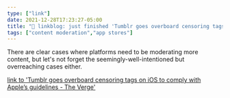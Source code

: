 ```yaml
---
type: ["link"]
date: 2021-12-28T17:23:27-05:00
title: "🔗 linkblog: just finished 'Tumblr goes overboard censoring tags on iOS to comply with Apple’s guidelines - The Verge'"
tags: ["content moderation","app stores"]
---
```

There are clear cases where platforms need to be moderating more content, but let's not forget the seemingly-well-intentioned but overreaching cases either.
 
[link to 'Tumblr goes overboard censoring tags on iOS to comply with Apple’s guidelines - The Verge'](https://www.theverge.com/2021/12/28/22856734/tumblr-censor-tags-ios-apple-guidelines)
